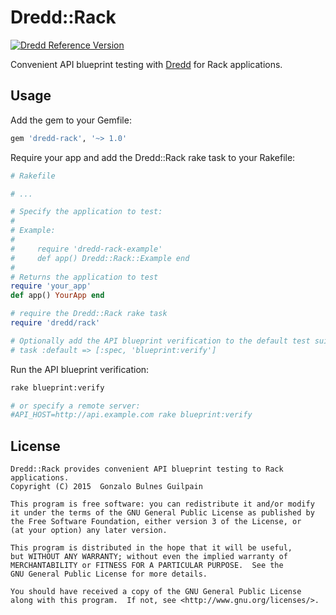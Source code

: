 Dredd::Rack
===========

[![Dredd Reference Version](https://img.shields.io/badge/dredd_reference_version-0.4.1-blue.svg
)](https://github.com/apiaryio/dredd)

Convenient API blueprint testing with [Dredd][dredd] for Rack applications.

  [dredd]: https://github.com/apiaryio/dredd

Usage
-----

Add the gem to your Gemfile:

```ruby
gem 'dredd-rack', '~> 1.0'
```

Require your app and add the Dredd::Rack rake task to your Rakefile:

```ruby
# Rakefile

# ...

# Specify the application to test:
#
# Example:
#
#     require 'dredd-rack-example'
#     def app() Dredd::Rack::Example end
#
# Returns the application to test
require 'your_app'
def app() YourApp end

# require the Dredd::Rack rake task
require 'dredd/rack'

# Optionally add the API blueprint verification to the default test suite
# task :default => [:spec, 'blueprint:verify']
```

Run the API blueprint verification:

```bash
rake blueprint:verify

# or specify a remote server:
#API_HOST=http://api.example.com rake blueprint:verify
```

License
-------

    Dredd::Rack provides convenient API blueprint testing to Rack applications.
    Copyright (C) 2015  Gonzalo Bulnes Guilpain

    This program is free software: you can redistribute it and/or modify
    it under the terms of the GNU General Public License as published by
    the Free Software Foundation, either version 3 of the License, or
    (at your option) any later version.

    This program is distributed in the hope that it will be useful,
    but WITHOUT ANY WARRANTY; without even the implied warranty of
    MERCHANTABILITY or FITNESS FOR A PARTICULAR PURPOSE.  See the
    GNU General Public License for more details.

    You should have received a copy of the GNU General Public License
    along with this program.  If not, see <http://www.gnu.org/licenses/>.
